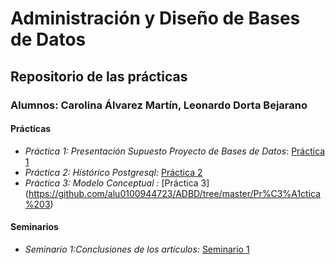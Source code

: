 # Administración y Diseño de Bases de Datos
## Repositorio de las prácticas
### Alumnos: Carolina Álvarez Martín, Leonardo Dorta Bejarano
#### Prácticas
* *Práctica 1: Presentación Supuesto Proyecto de Bases de Datos*: [Práctica 1](https://github.com/alu0100944723/ADBD/blob/master/Pr%C3%A1ctica1/Documento%20de%20recopilaci%C3%B3n%20de%20requisitos.md)
* *Práctica 2: Histórico Postgresql:* [Práctica 2](https://github.com/alu0100944723/ADBD/blob/master/Pr%C3%A1ctica2/Hist%C3%B3rico%20Postgresql.md)
* *Práctica 3: Modelo Conceptual :* [Práctica 3]
(https://github.com/alu0100944723/ADBD/tree/master/Pr%C3%A1ctica%203)
#### Seminarios
* *Seminario 1:Conclusiones de los artículos:*  [Seminario 1](https://view.genial.ly/5d9499ee50b5040f6eda7e74/vertical-infographic-genially-sin-titulo)
